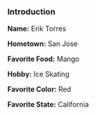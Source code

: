 ### Introduction

**Name:** Erik Torres

**Hometown:** San Jose

**Favorite Food:** Mango

**Hobby:** Ice Skating

**Favorite Color:** Red

**Favorite State:** California
